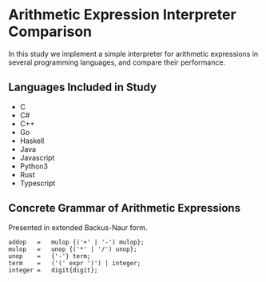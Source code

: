 # Arithmetic Expression Interpreter Comparison
In this study we implement a simple interpreter for arithmetic expressions in several programming languages, and compare their performance.


<!-- TODO: Include version numbers -->
## Languages Included in Study
- C
- C#
- C++
- Go
- Haskell
- Java
- Javascript
- Python3
- Rust
- Typescript

## Concrete Grammar of Arithmetic Expressions
Presented in extended Backus-Naur form.

```
addop   =   mulop {('+' | '-') mulop};
mulop   =   unop {('*' | '/') unop};
unop    =   {'-'} term;
term    =   ('(' expr ')') | integer;
integer =   digit{digit};
```